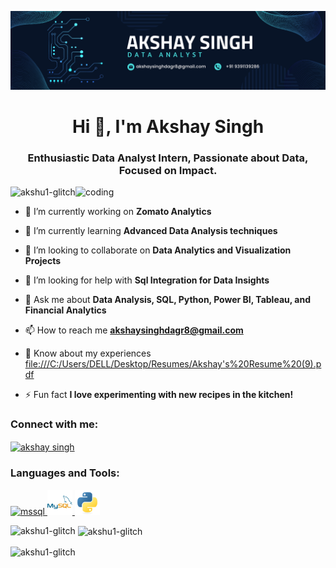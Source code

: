 ![logo](https://github.com/akshu1-glitch/akshu1-glitch/blob/main/Navy%20Blue%20Geometric%20Technology%20LinkedIn%20Banner.png)
<h1 align="center">Hi 👋, I'm Akshay Singh</h1>
<h3 align="center">Enthusiastic Data Analyst Intern, Passionate about Data, Focused on Impact.</h3>

<img align="right" alt="coding" width="400" src="https://user-images.githubusercontent.com/55389276/140866485-8fb1c876-9a8f-4d6a-98dc-08c4981eaf70.gif">

<p align="left"> <img src="https://komarev.com/ghpvc/?username=akshu1-glitch&label=Profile%20views&color=0e75b6&style=flat" alt="akshu1-glitch" /> </p>

- 🔭 I’m currently working on **Zomato Analytics**

- 🌱 I’m currently learning **Advanced Data Analysis techniques**

- 👯 I’m looking to collaborate on **Data Analytics and Visualization Projects**

- 🤝 I’m looking for help with **Sql Integration for Data Insights**

- 💬 Ask me about **Data Analysis, SQL, Python, Power BI, Tableau, and Financial Analytics**

- 📫 How to reach me **akshaysinghdagr8@gmail.com**

- 📄 Know about my experiences [file:///C:/Users/DELL/Desktop/Resumes/Akshay's%20Resume%20(9).pdf](file:///C:/Users/DELL/Desktop/Resumes/Akshay's%20Resume%20(9).pdf)

- ⚡ Fun fact **I love experimenting with new recipes in the kitchen!**

<h3 align="left">Connect with me:</h3>
<p align="left">
<a href="https://linkedin.com/in/akshay singh" target="blank"><img align="center" src="https://raw.githubusercontent.com/rahuldkjain/github-profile-readme-generator/master/src/images/icons/Social/linked-in-alt.svg" alt="akshay singh" height="30" width="40" /></a>
</p>

<h3 align="left">Languages and Tools:</h3>
<p align="left"> <a href="https://www.microsoft.com/en-us/sql-server" target="_blank" rel="noreferrer"> <img src="https://www.svgrepo.com/show/303229/microsoft-sql-server-logo.svg" alt="mssql" width="40" height="40"/> </a> <a href="https://www.mysql.com/" target="_blank" rel="noreferrer"> <img src="https://raw.githubusercontent.com/devicons/devicon/master/icons/mysql/mysql-original-wordmark.svg" alt="mysql" width="40" height="40"/> </a> <a href="https://www.python.org" target="_blank" rel="noreferrer"> <img src="https://raw.githubusercontent.com/devicons/devicon/master/icons/python/python-original.svg" alt="python" width="40" height="40"/> </a> </p>

<p><img align="left" src="https://github-readme-stats.vercel.app/api/top-langs?username=akshu1-glitch&show_icons=true&locale=en&layout=compact" alt="akshu1-glitch" /></p>

<p>&nbsp;<img align="center" src="https://github-readme-stats.vercel.app/api?username=akshu1-glitch&show_icons=true&locale=en" alt="akshu1-glitch" /></p>

<p><img align="center" src="https://github-readme-streak-stats.herokuapp.com/?user=akshu1-glitch&" alt="akshu1-glitch" /></p>
